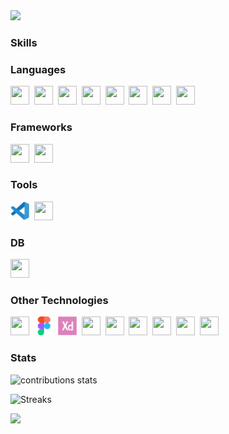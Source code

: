<!-- TODO: Header ### Hi there 👋 -->
<img src="https://img.shields.io/github/followers/A143-S.svg?style=social&label=Follow&maxAge=2592000"/>

<!-- REDES 
<div id="badges"  align="center">
  <a href="#">  
    <img src="https://img.shields.io/badge/GitHub-100000?style=for-the-badge&logo=github&logoColor=white" alt="Github Badge"/>
  </a>
  <a href="#">  
    <img src="https://img.shields.io/badge/Twitter-1DA1F2?style=for-the-badge&logo=twitter&logoColor=white" alt="Github Badge"/>
  </a>
  <a href="#">  
    <img src="https://img.shields.io/badge/Facebook-1877F2?style=for-the-badge&logo=facebook&logoColor=white" alt="Facebook Badge"/>
  </a>
  <a href="#">
    <img src="https://img.shields.io/badge/Instagram-E4405F?style=for-the-badge&logo=instagram&logoColor=white" alt="Instagram Badge"/>
  </a>
    <a href="#">
    <img src="https://img.shields.io/badge/LinkedIn-0077B5?style=for-the-badge&logo=linkedin&logoColor=white" alt="LinkedIn Badge"/>
  </a>
  <a href="#">
    <img src="https://img.shields.io/badge/dev.to-0A0A0A?style=for-the-badge&logo=dev.to&logoColor=white" alt="Dev.to Badge"/>
  </a>
  <a href="#">
    <img src="https://img.shields.io/badge/Blogger-FF5722?style=for-the-badge&logo=blogger&logoColor=white" alt="Blogger Badge"/>
  </a>
  <a href="#">
    <img src="https://img.shields.io/badge/YouTube-FF0000?style=for-the-badge&logo=youtube&logoColor=white" alt="Youtube Badge"/>
  </a>
  <a href="#">
    <img src="https://img.shields.io/badge/Twitch-9146FF?style=for-the-badge&logo=twitch&logoColor=white" alt="Twitch Badge"/>
  </a>
</div> -->



<!-- SKILLS -->
### Skills
### Languages
<img src="https://icongr.am/devicon/cplusplus-original.svg?size=128&color=currentColor" width="30" height="30"/>&nbsp;
<img src="https://icongr.am/devicon/csharp-original.svg?size=128&color=currentColor" width="30" height="30"/>&nbsp;
<img src="https://icongr.am/devicon/java-original.svg?size=128&color=currentColor" width="30" height="30"/>&nbsp;
<img src="https://icongr.am/devicon/python-original.svg?size=128&color=currentColor" width="30" height="30"/>&nbsp;
<img src="https://icongr.am/devicon/html5-original.svg?size=128&color=currentColor" width="30" height="30"/>&nbsp;
<img src="https://icongr.am/devicon/css3-original.svg?size=128&color=currentColor" width="30" height="30"/>&nbsp;
<img src="https://icongr.am/devicon/javascript-original.svg?size=128&color=currentColor" width="30" height="30"/>&nbsp;
<img src="https://icongr.am/devicon/typescript-original.svg?size=128&color=currentColor" width="30" height="30"/>&nbsp;

### Frameworks
<img src="https://icongr.am/devicon/angularjs-original.svg?size=128&color=currentColor" width="30" height="30"/>&nbsp;
<img src="https://icongr.am/devicon/react-original.svg?size=128&color=currentColor" width="30" height="30"/>&nbsp;
<!-- TODO
//spring 
-->

### Tools
<img src="https://github.com/devicons/devicon/blob/master/icons/vscode/vscode-original.svg" width="30" height="30"/>&nbsp;
<img src="https://icongr.am/devicon/visualstudio-plain.svg?size=128&color=currentColor" width="30" height="30"/>&nbsp;
<!-- TODO:
//eclipse (sts)
//postman
//spider
-->

### DB
<img src="https://icongr.am/devicon/mysql-original.svg?size=128&color=currentColor" width="30" height="30"/>&nbsp;
<!-- TODO
<img src="https://icongr.am/devicon/mongodb-original.svg?size=128&color=currentColor" width="30" height="30"/>&nbsp;
//MSSQL
//ORACLE
-->

### Other Technologies
<img src="https://icongr.am/devicon/jquery-original.svg?size=128&color=currentColor" width="30" height="30"/>&nbsp;
<img src="https://github.com/devicons/devicon/blob/master/icons/figma/figma-original.svg" width="30" height="30"/>&nbsp;
<img src="https://github.com/devicons/devicon/blob/master/icons/xd/xd-plain.svg" width="30" height="30"/>&nbsp;
<img src="https://icongr.am/devicon/git-original.svg?size=128&color=currentColor" width="30" height="30"/>&nbsp;
<img src="https://icongr.am/devicon/github-original.svg?size=128&color=currentColor" width="30" height="30"/>&nbsp;
<img src="https://icongr.am/devicon/gitlab-original.svg?size=128&color=currentColor" width="30" height="30"/>&nbsp;
<img src="https://icongr.am/devicon/nodejs-original.svg?size=128&color=currentColor" width="30" height="30"/>&nbsp;
<img src="https://icongr.am/devicon/npm-original-wordmark.svg?size=128&color=currentColor" width="30" height="30"/>&nbsp;
<img src="https://icongr.am/devicon/jquery-original.svg?size=128&color=currentColor" width="30" height="30"/>&nbsp;
<!-- TODO: 
<img src="https://icongr.am/devicon/debian-original.svg?size=128&color=currentColor" width="30" height="30"/>&nbsp;
<img src="https://icongr.am/devicon/docker-original.svg?size=128&color=currentColor" width="30" height="30"/>&nbsp;
Maven,
Bootstrap,
docker
-->

<!-- 
<div align="left">  
  <img src="https://icongr.am/devicon/angularjs-original.svg?size=128&color=currentColor" title="" alt="J" width="30" height="30"/>&nbsp; 
  <img src="https://github.com/devicons/devicon/blob/master/icons/vscode/vscode-original.svg" title="" alt="J" width="30" height="30"/>&nbsp;  
  <img src="https://github.com/devicons/devicon/blob/master/icons/figma/figma-original.svg" title="" alt="J" width="30" height="30"/>&nbsp;
  <img src="https://github.com/devicons/devicon/blob/master/icons/xd/xd-plain.svg" title="" alt="J" width="30" height="30"/>&nbsp;
  <img src="https://github.com/devicons/devicon/blob/master/icons/illustrator/illustrator-plain.svg" title="" alt="J" width="30" height="30"/>&nbsp;
</div>
-->

<!-- STATS -->
### Stats

<div id="badges"  align="left">
  <p><img src="https://github-readme-stats.vercel.app/api?username=A143-S&hide_title=true&hide_border=false&show_icons=true&include_all_commits=true&count_private=true&theme=tokyonight&card_width=500" alt="contributions stats"/></p>
  
   <p><img src="https://github-readme-streak-stats.herokuapp.com/?user=A143-S&hide_title=true&hide_border=false&show_icons=true&include_all_commits=true&count_private=true&theme=tokyonight" alt="Streaks"/></p>  
    
  
  <p><img src="https://github-readme-stats.vercel.app/api/top-langs/?username=A143-S&hide_title=true&layout=compact&langs_count=9&hide_border=false&hide_title=false&card_width=450&theme=tokyonight"></p>
  
   <!-- <p><img src="https://github-profile-summary-cards.vercel.app/api/cards/profile-details?username=A143-S&hide_title=true&hide_border=true&show_icons=true&include_all_commits=false&count_private=false&theme=tokyonight" alt="contributions stats"/></p>  -->
    
</div>

<!-- TODO: Footer ### bye 👋 -->

